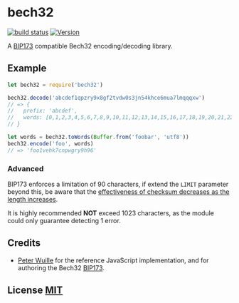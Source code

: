 # bech32
[![build status](https://secure.travis-ci.org/bitcoinjs/bech32.png)](http://travis-ci.org/bitcoinjs/bech32)
[![Version](http://img.shields.io/npm/v/bech32.svg)](https://www.npmjs.org/package/bech32)

A [BIP173](https://github.com/bitcoin/bips/blob/master/bip-0173.mediawiki) compatible Bech32 encoding/decoding library.


## Example
``` javascript
let bech32 = require('bech32')

bech32.decode('abcdef1qpzry9x8gf2tvdw0s3jn54khce6mua7lmqqqxw')
// => {
// 	 prefix: 'abcdef',
// 	 words: [0,1,2,3,4,5,6,7,8,9,10,11,12,13,14,15,16,17,18,19,20,21,22,23,24,25,26,27,28,29,30,31]
// }

let words = bech32.toWords(Buffer.from('foobar', 'utf8'))
bech32.encode('foo', words)
// => 'foo1vehk7cnpwgry9h96'
```


### Advanced
BIP173 enforces a limitation of 90 characters,  if extend the `LIMIT` parameter beyond this,  be aware that the [effectiveness of checksum decreases as the length increases](https://github.com/bitcoin/bips/blob/master/bip-0173.mediawiki#checksum-design).

It is highly recommended **NOT** exceed 1023 characters, as the module could only guarantee detecting 1 error.


## Credits
- [Peter Wuille](https://github.com/sipa/bech32) for the reference JavaScript implementation, and for authoring the Bech32 [BIP173](https://github.com/bitcoin/bips/blob/master/bip-0173.mediawiki).


## License [MIT](LICENSE)
